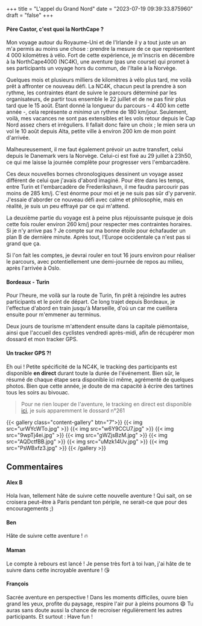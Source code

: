 +++
title = "L'appel du Grand Nord"
date = "2023-07-19 09:39:33.875960"
draft = "false"
+++

#### Père Castor, c'est quoi la NorthCape ?

Mon voyage autour du Royaume-Uni et de l'Irlande il y a tout juste un an m'a permis au moins une chose : prendre la mesure de ce que représentent 4 000 kilomètres à vélo.
Fort de cette expérience, je m'inscris en décembre à la NorthCape4000 (NC4K), une aventure (pas une course) qui promet à ses participants un voyage hors du commun, de l'Italie à la Norvège.

Quelques mois et plusieurs milliers de kilomètres à vélo plus tard, me voilà prêt à affronter ce nouveau défi. La NC4K, chacun peut la prendre à son rythme, les contraintes étant de suivre le parcours déterminé par les organisateurs, de partir tous ensemble le 22 juillet et de ne pas finir plus tard que le 15 août. Étant donné la longueur du parcours - 4 400 km cette année -, cela représente _a minima_ un rythme de 180 km/jour.
Seulement, voilà, mes vacances ne sont pas extensibles et les vols retour depuis le Cap Nord assez chers et irréguliers. Il fallait donc faire un choix ; le mien sera un vol le 10 août depuis Alta, petite ville à environ 200 km de mon point d'arrivée.

Malheureusement, il me faut également prévoir un autre transfert, celui depuis le Danemark vers la Norvège. Celui-ci est fixé au 29 juillet à 23h50, ce qui me laisse la journée complète pour progresser vers l'embarcadère.

Ces deux nouvelles bornes chronologiques dessinent un voyage assez différent de celui que j'avais d'abord imaginé. Pour être dans les temps, entre Turin et l'embarcadère de Frederikshavn, il me faudra parcourir pas moins de 285 km/j. C'est énorme pour moi et je ne suis pas sûr d'y parvenir. J'essaie d'aborder ce nouveau défi avec calme et philosophie, mais en réalité, je suis un peu effrayé par ce qui m'attend.

La deuxième partie du voyage est à peine plus réjouissante puisque je dois cette fois rouler environ 260 km/j pour respecter mes contraintes horaires.
Si je n'y arrive pas ? Je compte sur ma bonne étoile pour échafauder un plan B de dernière minute. Après tout, l'Europe occidentale ça n'est pas si grand que ça.

Si l'on fait les comptes, je devrai rouler en tout 16 jours environ pour réaliser le parcours, avec potentiellement une demi-journée de repos au milieu, après l'arrivée à Oslo.

#### Bordeaux - Turin

Pour l'heure, me voilà sur la route de Turin, fin prêt à rejoindre les autres participants et le point de départ. Ce long trajet depuis Bordeaux, je l'effectue d'abord en train jusqu'à Marseille, d'où un car me cueillera ensuite pour m'emmener au terminus.

Deux jours de tourisme m'attendent ensuite dans la capitale piémontaise, ainsi que l'accueil des cyclistes vendredi après-midi, afin de récupérer mon dossard et mon tracker GPS.

#### Un tracker GPS ?!

Eh oui ! Petite spécificité de la NC4K, le tracking des participants est disponible **en direct** durant toute la durée de l'événement. Bien sûr, le résumé de chaque étape sera disponible ici même, agrémenté de quelques photos. Bien que cette année, je doute de ma capacité à écrire des tartines tous les soirs au bivouac.

> Pour ne rien louper de l'aventure, le tracking en direct est disponible [ici](https://northcape4000.com/), je suis apparemment le dossard n°261

{{< gallery class="content-gallery" btn="7">}}
{{< img src="urWYcWTo.jpg" >}}
{{< img src="w6Y9CCU7.jpg" >}}
{{< img src="9wpTj4ei.jpg" >}}
{{< img src="gWZjsBzM.jpg" >}}
{{< img src="AQDctfBB.jpg" >}}
{{< img src="uMzk14Uv.jpg" >}}
{{< img src="PsWBxfz3.jpg" >}}
{{< /gallery >}}

## Commentaires

#### Alex B
Hola Ivan, tellement hâte de suivre cette nouvelle aventure !
Qui sait, on se croisera peut-être à Paris pendant ton périple, ne serait-ce que pour des encouragements ;)

#### Ben
Hâte de suivre cette aventure ! 🔥

#### Maman
Le compte à rebours est lancé ! Je pense très fort à toi Ivan, j'ai hâte de te suivre dans cette incroyable aventure ! 😘

#### François
Sacrée aventure en perspective !
Dans les moments difficiles, ouvre bien grand les yeux, profite du paysage, respire l'air pur à pleins poumons 😄
Tu auras sans doute aussi la chance de recroiser régulièrement les autres participants.
Et surtout : Have fun !
